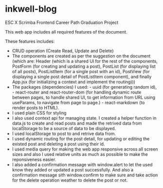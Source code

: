 # inkwell-blog

ESC X Scrimba Frontend Career Path Graduation Project

This web app includes all required features of the document.

These features includes:

- CRUD operation (Create Read, Update and Delete)
- The components are created as per the suggestion on the document (which are: Header (which is a shared UI for the rest of the components, PostForm (for creating and updating a post), PostList (for displaying list of all posts), PostListItem (for a single post with an id), PostView (for displaying a single post detail of PostListItem component), and finally App.jsx (for initializing a context and implement the routing)))
- The packages (dependencies) I used: - uuid (for generating random id), - react-router and react-router-dom (for handling dynamic route between pages, to handle shared UI, to get information from URL using useParams, to navigate from page to page.) - react-markdown (to render posts to HTML).
- I used plain CSS for styling
- I also used context api for managing state. I created a helper function in data.js to create and read posts and made the retrived data from localStorage to be a source of data to be displayed.
- I used localStorage to post to and retrive data from.
- I used dynamic routing for the post detail, for updating or editing the existed post and deleting a post using their id.
- I used media query for making the web app responsive across all screen sizes and also I used relative units as much as possible to make the reponsiveness easier.
- I also added a confirmation message with window.alert to let the used know they added or updated a post successfully. And also a confirmation message sith window.confirm to make sure and take action for the delete operation weather to delete the post or not.
